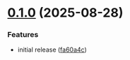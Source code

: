 # [0.1.0](https://github.com/ervan0707/guida.js/compare/v0.0.0...v0.1.0) (2025-08-28)


### Features

* initial release ([fa60a4c](https://github.com/ervan0707/guida.js/commit/fa60a4ca38a78628cc98508d2a5962e8368bc1f8))
